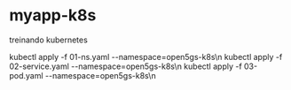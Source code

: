 # myapp-k8s
treinando kubernetes


kubectl apply -f 01-ns.yaml --namespace=open5gs-k8s\n
kubectl apply -f 02-service.yaml --namespace=open5gs-k8s\n 
kubectl apply -f 03-pod.yaml --namespace=open5gs-k8s\n